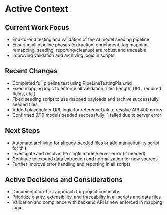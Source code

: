 # Active Context

## Current Work Focus
- End-to-end testing and validation of the AI model seeding pipeline
- Ensuring all pipeline phases (extraction, enrichment, tag mapping, remapping, seeding, reporting/cleanup) are robust and traceable
- Improving validation and archiving logic in scripts

## Recent Changes
- Completed full pipeline test using PipeLineTestingPlan.md
- Fixed mapping logic to enforce all validation rules (length, URL, required fields, etc.)
- Fixed seeding script to use mapped payloads and archive successfully seeded files
- Added placeholder URL logic for referenceLink to resolve API 400 errors
- Confirmed 9/10 models seeded successfully; 1 failed due to server error

## Next Steps
- Automate archiving for already-seeded files or add manual/utility script for this
- Investigate and resolve the single model/server error (if needed)
- Continue to expand data extraction and normalization for new sources
- Further improve error handling and reporting in all scripts

## Active Decisions and Considerations
- Documentation-first approach for project continuity
- Prioritize clarity, extensibility, and traceability in all scripts and data files
- Validation and compliance with backend API is now enforced in mapping logic 